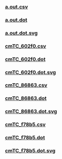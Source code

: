 ### [a.out.csv](a.out.csv)
### [a.out.dot](a.out.dot)
### [a.out.dot.svg](a.out.dot.svg)
### [cmTC_602f0.csv](cmTC_602f0.csv)
### [cmTC_602f0.dot](cmTC_602f0.dot)
### [cmTC_602f0.dot.svg](cmTC_602f0.dot.svg)
### [cmTC_86863.csv](cmTC_86863.csv)
### [cmTC_86863.dot](cmTC_86863.dot)
### [cmTC_86863.dot.svg](cmTC_86863.dot.svg)
### [cmTC_f78b5.csv](cmTC_f78b5.csv)
### [cmTC_f78b5.dot](cmTC_f78b5.dot)
### [cmTC_f78b5.dot.svg](cmTC_f78b5.dot.svg)
